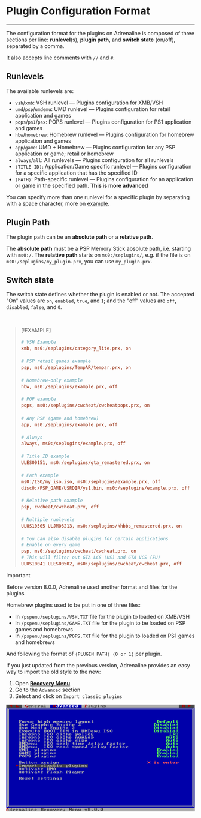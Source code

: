 # Plugin Configuration Format
---

The configuration format for the plugins on Adrenaline is composed of three sections per line: **runlevel**(s), **plugin path**, and **switch state** (on/off), separated by a comma.

It also accepts line comments with `//` and `#`.

## Runlevels

The available runlevels are:

- `vsh`/`xmb`: VSH runlevel — Plugins configuration for XMB/VSH
- `umd`/`psp`/`umdemu`: UMD runlevel — Plugins configuration for retail application and games
- `pops`/`ps1`/`psx`: POPS runlevel — Plugins configuration for PS1 application and games
- `hbw`/`homebrew`: Homebrew runlevel — Plugins configuration for homebrew application and games
- `app`/`game`: UMD + Homebrew — Plugins configuration for any PSP application or game; retail or homebrew
- `always`/`all`: All runlevels — Plugins configuration for all runlevels
- `⟨TITLE ID⟩`: Application/Game specific runlevel — Plugins configuration for a specific application that has the specified ID
- `⟨PATH⟩`: Path-specific runlevel — Plugins configuration for an application or game in the specified path. **This is more advanced**

You can specify more than one runlevel for a specific plugin by separating with a space character, more on [example](#example).

## Plugin Path

The plugin path can be an **absolute path** or a **relative path**.

The **absolute path** must be a PSP Memory Stick absolute path, i.e. starting with `ms0:/`. The **relative path** starts on `ms0:/seplugins/`, e.g. if the file is on `ms0:/seplugins/my_plugin.prx`, you can use `my_plugin.prx`.

## Switch state

The switch state defines whether the plugin is enabled or not. The accepted "On" values are `on`, `enabled`, `true`, and `1`; and the "off" values are `off`, `disabled`, `false`, and `0`.

<br>

> [!EXAMPLE]
> ```ini
> # VSH Example
> xmb, ms0:/seplugins/category_lite.prx, on
>
> # PSP retail games example
> psp, ms0:/seplugins/TempAR/tempar.prx, on
>
> # Homebrew-only example
> hbw, ms0:/seplugins/example.prx, off
>
> # POP example
> pops, ms0:/seplugins/cwcheat/cwcheatpops.prx, on
>
> # Any PSP (game and homebrew)
> app, ms0:/seplugins/example.prx, off
>
> # Always
> always, ms0:/seplugins/example.prx, off
>
> # Title ID example
> ULES00151, ms0:/seplugins/gta_remastered.prx, on
>
> # Path example
> ms0:/ISO/my_iso.iso, ms0:/seplugins/example.prx, off
> disc0:/PSP_GAME/USRDIR/ys1.bin, ms0:/seplugins/example.prx, off
>
> # Relative path example
> psp, cwcheat/cwcheat.prx, off
>
> # Multiple runlevels
> ULUS10505 ULJM06213, ms0:/seplugins/khbbs_remastered.prx, on
>
> # You can also disable plugins for certain applications
> # Enable on every game
> psp, ms0:/seplugins/cwcheat/cwcheat.prx, on
> # This will filter out GTA LCS (US) and GTA VCS (EU)
> ULUS10041 ULES00502, ms0:/seplugins/cwcheat/cwcheat.prx, off
> ```


> [!IMPORTANT]
> Before version 8.0.0, Adrenaline used another format and files for the plugins
>
> Homebrew plugins used to be put in one of three files:
>
> - In `/pspemu/seplugins/VSH.TXT` file for the plugin to loaded on XMB/VSH
> - In `/pspemu/seplugins/GAME.TXT` file for the plugin to be loaded on PSP games and homebrews
> - In `/pspemu/seplugins/POPS.TXT` file for the plugin to loaded on PS1 games and homebrews
>
> And following the format of `⟨PLUGIN PATH⟩ ⟨0 or 1⟩` per plugin.
>
> If you just updated from the previous version, Adrenaline provides an easy way to import the old style to the new:
>
> 1. Open [**Recovery Menu**](../09-RecoveryMenu.md)
> 2. Go to the `Advanced` section
> 3. Select and click on `Import classic plugins`
>
> <p align="center"> <img src="../assets/04-import-plugins.png" width="700em" /> </p>